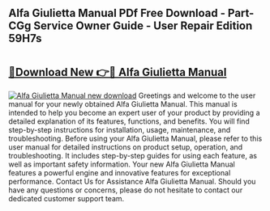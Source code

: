 ## Alfa Giulietta Manual PDf Free Download - Part-CGg Service Owner Guide - User Repair Edition 59H7s

# <h2><a href="http://cf15427.oget.top/?id=Alfa+Giulietta+Manual">🔗Download New 👉🔴 Alfa Giulietta Manual</a></h2>

[![Alfa Giulietta Manual new download](https://i.imgur.com/5g1atiW.png)](http://cf15427.oget.top/?id=Alfa+Giulietta+Manual)
Greetings and welcome to the user manual for your newly obtained Alfa Giulietta Manual. This manual is intended to help you become an expert user of your product by providing a detailed explanation of its features, functions, and benefits. You will find step-by-step instructions for installation, usage, maintenance, and troubleshooting. Before using your Alfa Giulietta Manual, please refer to this user manual for detailed instructions on product setup, operation, and troubleshooting. It includes step-by-step guides for using each feature, as well as important safety information. Your new Alfa Giulietta Manual features a powerful engine and innovative features for exceptional performance. Contact Us for Assistance Alfa Giulietta Manual. Should you have any questions or concerns, please do not hesitate to contact our dedicated customer support team.
